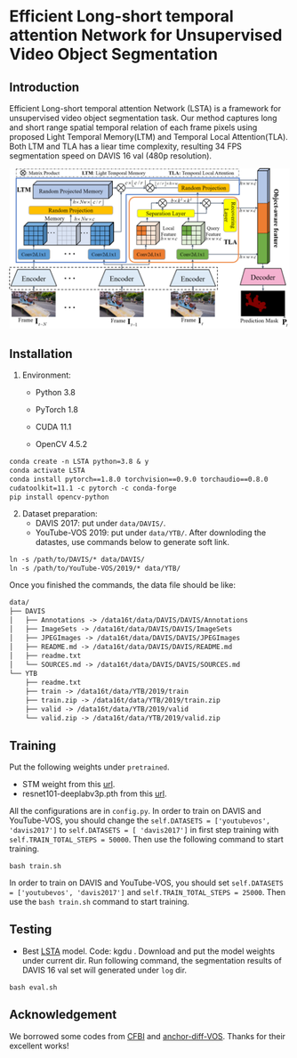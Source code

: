 # Efficient Long-short temporal attention Network for Unsupervised Video Object Segmentation

## Introduction

Efficient Long-short temporal attention Network  (LSTA) is a framework for unsupervised video object segmentation task. Our method captures long and short range spatial temporal relation of each frame pixels using proposed Light Temporal Memory(LTM) and Temporal Local Attention(TLA). Both LTM and TLA has a liear time complexity, resulting 34 FPS segmentation speed on DAVIS 16 val (480p resolution).
<p align="center">
<img src="figs/networks.png" width="1000px">
</p>

## Installation

1. Environment:

   - Python 3.8

   - PyTorch 1.8
   - CUDA 11.1
   - OpenCV 4.5.2
```
conda create -n LSTA python=3.8 & y
conda activate LSTA
conda install pytorch==1.8.0 torchvision==0.9.0 torchaudio==0.8.0 cudatoolkit=11.1 -c pytorch -c conda-forge
pip install opencv-python
```

2. Dataset preparation:
   - DAVIS 2017: put under `data/DAVIS/`.
   - YouTube-VOS 2019: put under `data/YTB/`.
After downloding the datastes, use commands below to generate soft link.
```
ln -s /path/to/DAVIS/* data/DAVIS/
ln -s /path/to/YouTube-VOS/2019/* data/YTB/
```

Once you finished the commands, the data file should be like:

```
data/
├── DAVIS
│   ├── Annotations -> /data16t/data/DAVIS/DAVIS/Annotations
│   ├── ImageSets -> /data16t/data/DAVIS/DAVIS/ImageSets
│   ├── JPEGImages -> /data16t/data/DAVIS/DAVIS/JPEGImages
│   ├── README.md -> /data16t/data/DAVIS/DAVIS/README.md
│   ├── readme.txt
│   └── SOURCES.md -> /data16t/data/DAVIS/DAVIS/SOURCES.md
└── YTB
    ├── readme.txt
    ├── train -> /data16t/data/YTB/2019/train
    ├── train.zip -> /data16t/data/YTB/2019/train.zip
    ├── valid -> /data16t/data/YTB/2019/valid
    └── valid.zip -> /data16t/data/YTB/2019/valid.zip
```
## Training
Put the following weights under `pretrained`.
- STM weight from this [url](https://github.com/seoungwugoh/STM).
- resnet101-deeplabv3p.pth from this  [url](https://pytorch.org/hub/pytorch_vision_deeplabv3_resnet101/). 

All the configurations are in `config.py`. In order to train on DAVIS and YouTube-VOS, you should change the `self.DATASETS = ['youtubevos', 'davis2017']` to `self.DATASETS = [ 'davis2017']` in first step training with `self.TRAIN_TOTAL_STEPS = 50000`.
Then use the following command to start training. 
```
bash train.sh
```
In order to train on DAVIS and YouTube-VOS, you should set  `self.DATASETS = ['youtubevos', 'davis2017']`  and  `self.TRAIN_TOTAL_STEPS = 25000`.
Then use the `bash train.sh` command to start training. 

## Testing

- Best [LSTA]() model. Code: kgdu .
Download and put the model weights under current dir. Run following command, the segmentation results of DAVIS 16 val set will generated under `log` dir.

```
bash eval.sh
```

## Acknowledgement

We borrowed some codes from [CFBI](https://github.com/z-x-yang/CFBI) and [anchor-diff-VOS](https://github.com/yz93/anchor-diff-VOS). Thanks for their excellent works!

